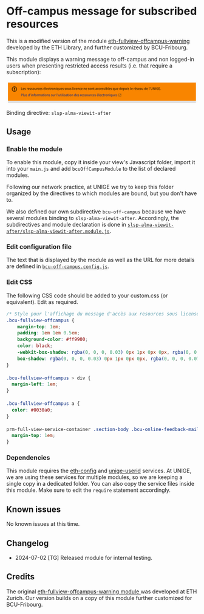# Off-campus message for subscribed resources

This is a modified version of the module [eth-fullview-offcampus-warning ](https://gitlab.com/ethlibrary/slsp/customization-eth-view/-/tree/master/js/modules/prm-alma-delivery-after/eth-fullview-offcampus-warning)
developed by the ETH Library, and further customized by BCU-Fribourg.

This module displays a warning message to off-campus and non logged-in users when presenting restricted access results 
(i.e. that require a subscription):

![Screenshot of the Primo catalogue showing a warning message.](bcu-off-campus.png)

Binding directive: `slsp-alma-viewit-after`

## Usage

### Enable the module

To enable this module, copy it inside your view's Javascript folder, import it into your `main.js` and add `bcuOffCampusModule` to the list of declared modules.

Following our network practice, at UNIGE we try to keep this folder organized by the directives to which modules are bound, but you don't have to. 

We also defined our own subdirective `bcu-off-campus` because we have several modules binding to `slsp-alma-viewit-after`.
Accordingly, the subdirectives and module declaration is done in [`slsp-alma-viewit-after/slsp-alma-viewit-after.module.js`](../slsp-alma-viewit-after.module.js). 

### Edit configuration file

The text that is displayed by the module as well as the URL for more details are defined in [`bcu-off-campus.config.js`](bcu-off-campus.config.js).

### Edit CSS

The following CSS code should be added to your custom.css (or equivalent). Edit as required.

```CSS
/* Style pour l'affichage du message d'accès aux resources sous license */
.bcu-fullview-offcampus {
    margin-top: 1em;
    padding: 1em 1em 0.5em;
    background-color: #ff9900;
    color: black;
    -webkit-box-shadow: rgba(0, 0, 0, 0.03) 0px 1px 0px 0px, rgba(0, 0, 0, 0.07) 0px 5px 5px -3px;
    box-shadow: rgba(0, 0, 0, 0.03) 0px 1px 0px 0px, rgba(0, 0, 0, 0.07) 0px 5px 5px -3px;
}

.bcu-fullview-offcampus > div {
  margin-left: 1em;
}

.bcu-fullview-offcampus a {
  color: #0030a0;
}

prm-full-view-service-container .section-body .bcu-online-feedback-mail {
  margin-top: 1em;
}
```

### Dependencies

This module requires the [eth-config](../../services/eth-config.service.js) and [unige-userid](../../services/unige-userid.service.js)
services. At UNIGE, we are using these services for multiple modules, 
so we are keeping a single copy in a dedicated  folder. You can also copy the service files inside this module. Make sure to edit the 
`require` statement accordingly.

## Known issues

No known issues at this time.

## Changelog

* 2024-07-02 [TG] Released module for internal testing.

## Credits

The original [eth-fullview-offcampus-warning module ](https://gitlab.com/ethlibrary/slsp/customization-eth-view/-/tree/master/js/modules/prm-alma-delivery-after/eth-fullview-offcampus-warning) was developed at ETH Zurich. Our version builds on a copy of this module further customized for BCU-Fribourg.